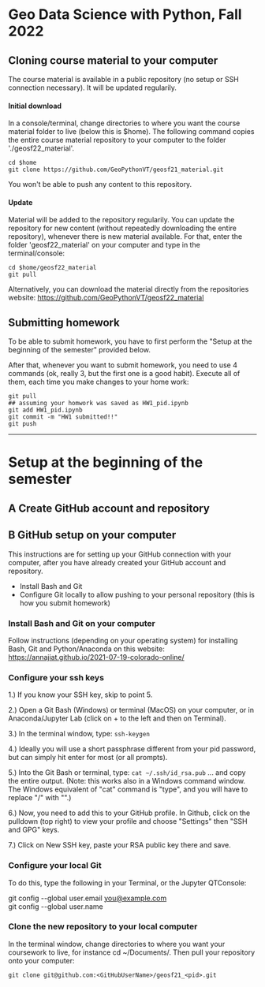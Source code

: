 # Geo Data Science with Python, Fall 2022

## Cloning course material to your computer
The course material is available in a public repository (no setup or SSH connection necessary). It will be updated regularily.

#### Initial download
In a console/terminal, change directories to where you want the course material folder to live (below this is $home). The following command copies the entire course material repository to your computer to the folder './geosf22_material'.

```
cd $home
git clone https://github.com/GeoPythonVT/geosf21_material.git
```
You won't be able to push any content to this repository.

#### Update
Material will be added to the repository regularily. You can update the repository for new content (without repeatedly downloading the entire repository), whenever there is new material available. For that, enter the folder 'geosf22_material' on your computer and type in the terminal/console:
```
cd $home/geosf22_material
git pull
```
Alternatively, you can download the material directly from the repositories website:
https://github.com/GeoPythonVT/geosf22_material

## Submitting homework

To be able to submit homework, you have to first perform the "Setup at the beginning of the semester" provided below.

After that, whenever you want to submit homework, you need to use 4 commands (ok, really 3, but the first one is a good habit). Execute all of them, each time you make changes to your home work:
```
git pull
## assuming your homwork was saved as HW1_pid.ipynb
git add HW1_pid.ipynb
git commit -m "HW1 submitted!!"
git push
```


---
# Setup at the beginning of the semester

## A Create GitHub account and repository


## B GitHub setup on your computer

This instructions are for setting up your GitHub connection with your computer, after you have already created your GitHub account and repository.

- Install Bash and Git
- Configure Git locally to allow pushing to your personal repository (this is how you submit homework)

### Install Bash and Git on your computer
Follow instructions (depending on your operating system) for installing Bash, Git and Python/Anaconda on this website: https://annajiat.github.io/2021-07-19-colorado-online/

### Configure your ssh keys
1.) If you know your SSH key, skip to point 5.

2.) Open a Git Bash (Windows) or terminal (MacOS) on your computer, or in Anaconda/Jupyter Lab (click on + to the left and then on Terminal).

3.) In the terminal window, type:
```ssh-keygen```

4.) Ideally you will use a short passphrase different from your pid password, but can simply hit enter for most (or all prompts).

5.) Into the Git Bash or terminal, type:
```cat ~/.ssh/id_rsa.pub```
... and copy the entire output. (Note: this works also in a Windows command window. The Windows equivalent of "cat" command is "type", and you will have to replace "/" with "\".)

6.) Now, you need to add this to your GitHub profile. In Github, click on the pulldown (top right) to view your profile and choose "Settings" then "SSH and GPG" keys.

7.) Click on New SSH key, paste your RSA public key there and save.

### Configure your local Git
To do this, type the following in your Terminal, or the Jupyter QTConsole:

git config --global user.email <you@example.com>  
git config --global user.name <GitHubUserName> 


### Clone the new repository to your local computer
In the terminal window, change directories to where you want your coursework to live, for instance cd ~/Documents/. Then pull your repository onto your computer:

```git clone git@github.com:<GitHubUserName>/geosf21_<pid>.git```
